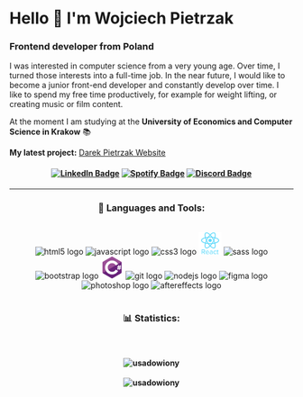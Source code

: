<h1 align="lef">Hello 👋 I'm Wojciech Pietrzak</h1>
<h3 align="left">Frontend developer from Poland</h3>
<p>I was interested in computer science from a very young age. Over time, I turned those interests into a full-time job. In the near future, I would like to become a junior front-end developer and constantly develop over time. I like to spend my free time productively, for example for weight lifting, or creating music or film content.</p>
<p>At the moment I am studying at the <b>University of Economics and Computer Science in Krakow</b> 📚</p>

<p><b>My latest project:</b> <a href="https://github.com/Usadowiony/Darek-Pietrzak-Website">Darek Pietrzak Website</a></p>

<h4 align="center">

[![LinkedIn Badge](https://img.shields.io/badge/-LinkedIn-0077B5?style=for-the-badge&logo=LinkedIn&logoColor=white&link=https://www.linkedin.com/in/wojciech-pietrzak-238a25262/)](https://www.linkedin.com/in/wojciech-pietrzak-238a25262/)
[![Spotify Badge](https://img.shields.io/badge/-Spotify-3bb34b?style=for-the-badge&logo=Spotify&logoColor=161f16&link=https://github.com/arthurspk)](https://open.spotify.com/user/314azkzzqzuwxeawdousbrxyj5sy?si=659e403af929465c)
[![Discord Badge](https://img.shields.io/badge/Discord-5865F2?style=for-the-badge&logo=discord&logoColor=white)](https://discordapp.com/users/343102969153060886)

</h4>

---

<h3 align="center">🧰 Languages and Tools:</h3>
<br />
<div align="center">
  <img src="https://cdn.jsdelivr.net/gh/devicons/devicon/icons/html5/html5-original.svg" height="40" width="55" alt="html5 logo"  />
  <img src="https://cdn.jsdelivr.net/gh/devicons/devicon/icons/javascript/javascript-original.svg" height="40" width="55" alt="javascript logo"  />
  <img src="https://cdn.jsdelivr.net/gh/devicons/devicon/icons/css3/css3-original.svg" height="40" width="55" alt="css3 logo"  />
  <img src="https://raw.githubusercontent.com/devicons/devicon/master/icons/react/react-original-wordmark.svg" alt="react" width="40" height="40"/>
  <img src="https://cdn.jsdelivr.net/gh/devicons/devicon/icons/sass/sass-original.svg" height="40" width="55" alt="sass logo"  />
  <img src="https://cdn.jsdelivr.net/gh/devicons/devicon/icons/bootstrap/bootstrap-original.svg" height="40" width="55" alt="bootstrap logo"  />
  <img src="https://raw.githubusercontent.com/devicons/devicon/master/icons/csharp/csharp-original.svg" alt="csharp" width="40" height="40"/>
  <img src="https://cdn.jsdelivr.net/gh/devicons/devicon/icons/git/git-original.svg" height="40" width="55" alt="git logo"  />
  <img src="https://cdn.jsdelivr.net/gh/devicons/devicon/icons/nodejs/nodejs-original.svg" height="40" width="55" alt="nodejs logo"  />
  <img src="https://cdn.jsdelivr.net/gh/devicons/devicon/icons/figma/figma-original.svg" height="40" width="55" alt="figma logo"  />
  <img src="https://cdn.jsdelivr.net/gh/devicons/devicon/icons/photoshop/photoshop-plain.svg" height="40" width="55" alt="photoshop logo"  />
  <img src="https://cdn.jsdelivr.net/gh/devicons/devicon/icons/aftereffects/aftereffects-original.svg" height="40" width="55" alt="aftereffects logo"  />
</div>

<h1></h1>
<h3 align="center">📊 Statistics:</h3>
<br />
<h4 align="center">
<img align="center" src="https://github-readme-stats.vercel.app/api?username=usadowiony&show_icons=true&theme=github_dark&locale=en" alt="usadowiony" />
<br><br>
<img align="center" src="https://github-readme-stats.vercel.app/api/top-langs?username=usadowiony&show_icons=true&theme=github_dark&locale=en&layout=compact" alt="usadowiony" />
</h4>
